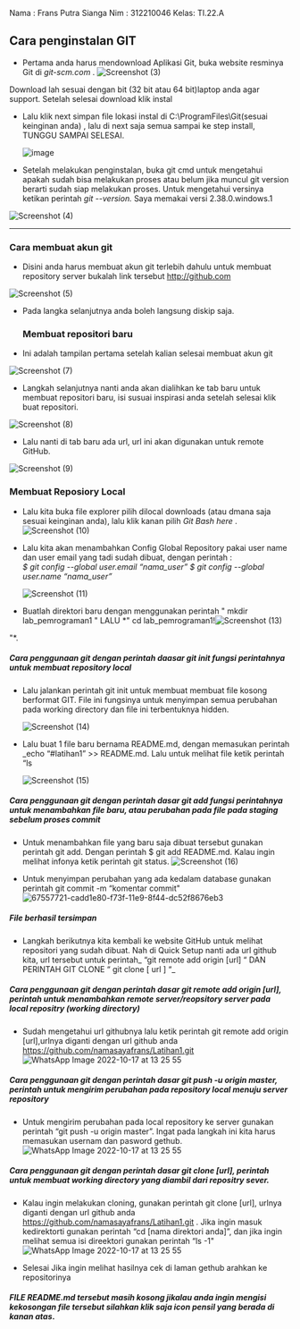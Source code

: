 Nama : Frans Putra Sianga
Nim  : 312210046
Kelas: TI.22.A
## Cara penginstalan GIT

  - Pertama anda harus mendownload Aplikasi  Git, buka website resminya Git  di *git-scm.com* .
  ![Screenshot (3)](https://user-images.githubusercontent.com/115677839/196096657-25f9b66a-089d-4231-9f4e-9083a9cbd9f6.png)

  Download lah sesuai dengan bit (32 bit atau 64 bit)laptop anda agar support. Setelah selesai download klik instal
- Lalu klik next simpan file lokasi instal di C:\ProgramFiles\Git(sesuai keinginan anda) , lalu di next saja semua sampai ke step install, TUNGGU SAMPAI SELESAI.

  ![image](https://user-images.githubusercontent.com/56957725/67549597-d8d67380-f72e-11e9-9387-456db6ca1fb8.png)

- Setelah melakukan penginstalan, buka git cmd  untuk mengetahui apakah sudah bisa melakukan proses atau belum jika muncul git version berarti sudah siap melakukan proses. Untuk mengetahui versinya ketikan perintah *git --version.*  Saya memakai versi 2.38.0.windows.1

![Screenshot (4)](https://user-images.githubusercontent.com/115677839/196096776-1921280c-fae1-42e1-ac2a-7dddf6bcfadb.png)


--------------------------------------------------------------------------------------------------------------------------------------------------------------------------------------------------------------------------------------------------------------
### Cara membuat akun git
- Disini anda harus membuat akun git terlebih dahulu  untuk membuat repository server bukalah link tersebut http://github.com

![Screenshot (5)](https://user-images.githubusercontent.com/115677839/196096958-4a97f262-8a06-4ed4-a686-df302ec39bd4.png)


- Pada langka selanjutnya anda boleh langsung diskip saja.
   
  ### Membuat repositori baru

- Ini adalah tampilan pertama setelah kalian selesai membuat akun git

![Screenshot (7)](https://user-images.githubusercontent.com/115677839/196097223-0a8398c1-b49f-4633-8a51-6c85c18804ca.png)


- Langkah selanjutnya nanti anda akan dialihkan ke tab baru untuk membuat repositori baru, isi susuai inspirasi anda setelah selesai klik buat repositori. 

![Screenshot (8)](https://user-images.githubusercontent.com/115677839/196097537-cd438618-cf8b-48f4-8095-b8c6deed1447.png)


-  Lalu nanti di tab baru ada url, url ini akan digunakan untuk remote GitHub.

![Screenshot (9)](https://user-images.githubusercontent.com/115677839/196098443-2e52b51e-6689-4396-b913-2e51c24b5af9.png)


### Membuat Reposiory Local

- Lalu kita buka file explorer pilih dilocal downloads (atau dmana saja sesuai keinginan anda), lalu klik kanan pilih *Git Bash here* .
![Screenshot (10)](https://user-images.githubusercontent.com/115677839/196099545-1e2829a1-f59b-447c-90a7-fec521725d26.png)



- Lalu kita akan menambahkan Config Global Repository  pakai user name dan user email yang tadi sudah dibuat, dengan perintah : 	
      *$ git config --global user.email “nama_user”*
      *$ git config --global user.name “nama_user”*

  ![Screenshot (11)](https://user-images.githubusercontent.com/115677839/196100175-af4cc83f-2831-49ff-90e2-7b934b967862.png)



- Buatlah direktori baru dengan menggunakan perintah " mkdir lab_pemrograman1 "  LALU *" cd lab_pemrograman1!![Screenshot (13)](https://user-images.githubusercontent.com/115677839/196101974-c223ad3a-aa76-4791-b25a-a047f1eaea3f.png)

 "*.

 ##### Cara penggunaan git dengan perintah daasar git init fungsi  perintahnya  untuk membuat repository local 

- Lalu jalankan perintah git init untuk membuat membuat file kosong berformat GIT. File ini fungsinya untuk menyimpan semua perubahan pada working directory dan file ini terbentuknya hidden.
 
  ![Screenshot (14)](https://user-images.githubusercontent.com/115677839/196102152-d98e5c7f-6b7b-452f-94fd-5d158f14e172.png)



-  Lalu buat 1 file baru bernama README.md, dengan memasukan perintah _echo “#latihan1” >> README.md. Lalu untuk melihat file ketik perintah “ls 

   ![Screenshot (15)](https://user-images.githubusercontent.com/115677839/196102564-1af9d46b-9ffb-434b-8898-b3c1a6e1aa9b.png)


 ##### Cara penggunaan git dengan perintah dasar git add  fungsi perintahnya untuk menambahkan file baru, atau perubahan pada file pada staging sebelum proses commit
- Untuk menambahkan file yang baru saja dibuat tersebut gunakan perintah git add. Dengan perintah $ git add README.md. Kalau ingin melihat infonya ketik perintah git status.
 ![Screenshot (16)](https://user-images.githubusercontent.com/115677839/196103191-bf0a864c-ddfd-411e-8e11-aec17febe18e.png)



- Untuk menyimpan perubahan yang ada kedalam database gunakan perintah git commit -m “komentar commit"
  ![67557721-cadd1e80-f73f-11e9-8f44-dc52f8676eb3](https://user-images.githubusercontent.com/115677959/195979372-25d6dfbd-f125-4b89-9d0a-d4d48f5efc75.png)

##### *File berhasil tersimpan*

-  Langkah berikutnya kita kembali ke website GitHub untuk melihat repositori yang sudah dibuat.
Nah di Quick Setup nanti ada url github kita, url tersebut untuk perintah_ “git remote add origin [url] “ DAN PERINTAH GIT CLONE “ git clone [ url ] “_

 ##### Cara penggunaan git dengan perintah dasar  git remote add origin [url], perintah untuk menambahkan remote server/reopsitory server pada local repositry (working directory)

- Sudah mengetahui url githubnya lalu ketik perintah git remote add origin [url],urlnya diganti dengan url github anda https://github.com/namasayafrans/Latihan1.git
   ![WhatsApp Image 2022-10-17 at 13 25 55](https://user-images.githubusercontent.com/115677839/196104407-f40dd858-de75-4dd7-bbbd-72daac3ab291.jpeg)


 ##### Cara penggunaan git dengan perintah dasar git push -u origin master, perintah untuk mengirim perubahan pada repository local menuju server repository

- Untuk  mengirim perubahan pada local repository ke server gunakan perintah “git push -u origin master”. Ingat pada langkah ini kita harus memasukan usernam dan pasword gethub.
  ![WhatsApp Image 2022-10-17 at 13 25 55](https://user-images.githubusercontent.com/115677839/196104531-4dcc5107-6a9d-4659-b49a-6181ede56206.jpeg)


 ##### Cara penggunaan git dengan perintah dasar  git clone [url], perintah untuk membuat working directory yang diambil dari repositry sever.

- Kalau ingin melakukan cloning, gunakan perintah git clone [url], urlnya diganti dengan url github anda https://github.com/namasayafrans/Latihan1.git . Jika ingin masuk kedirektorti gunakan perintah “cd [nama direktori anda]”, dan jika ingin melihat semua isi direektori gunakan perintah “ls -1"
  ![WhatsApp Image 2022-10-17 at 13 25 55](https://user-images.githubusercontent.com/115677839/196104674-6df80109-4469-4773-8f11-6ebd721ba54b.jpeg)


-  Selesai Jika ingin melihat hasilnya cek di  laman gethub arahkan ke repositorinya
  
#### *FILE README.md tersebut masih kosong jikalau anda ingin mengisi kekosongan file tersebut silahkan klik saja icon pensil yang berada di kanan atas*.

